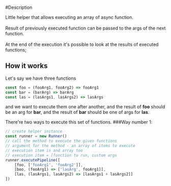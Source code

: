 #Description

Little helper that allows executing an array of async function.<br><br>
Result of previously executed function can be passed to the args of the next function.<br><br>
At the end of the execution it's possible to look at the results of executed functions;

## How it works

Let's say we have three functions
```typescript
const foo = (fooArg1, fooArg2) => fooArg1
const bar = (barArg) => barArg
const las = (lasArgs1, lasArgs2) => lasArgs
```
and we want to execute them one after another, 
and the result of **foo** should be an arg for **bar**,
and the result of **bar** should be one of args for **las**.

There're two ways to execute this set of functions.
###Way number 1:
```typescript
// create helper instance
const runner = new Runner()
// call the method to execute the given functions
// argument for the method - an array of items to execute
// execution item is and array too
// execution item = [function to run, custom args
runner.executePipeline([
    [foo, ['fooArg1', 'fooArg2']],
    [boo, (fooArg1) => ['lasArg', fooArg1]],
    [las, (lasArgs1, lasArgs2) => [lasArgs1 + lasArgs2]]
])
```